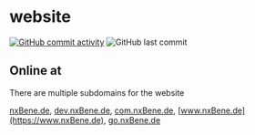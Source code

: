 # website
[![GitHub commit activity](https://img.shields.io/github/commit-activity/t/nxBene/website)](#contributors-)
![GitHub last commit](https://img.shields.io/github/last-commit/nxBene/website)


## Online at

There are multiple subdomains for the website

[nxBene.de](https://nxBene.de), [dev.nxBene.de](https://dev.nxBene.de), [com.nxBene.de](https://com.nxbene.de), [www.nxBene.de](https://www.nxBene.de), [go.nxBene.de](https://go.nxBene.de)
